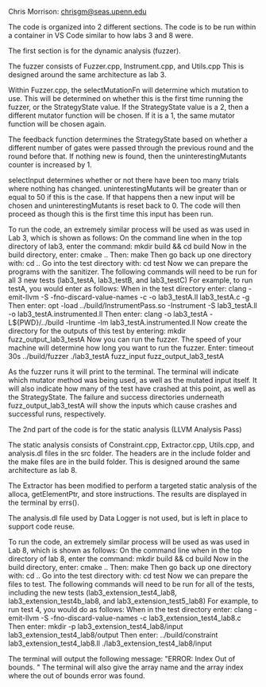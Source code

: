 Chris Morrison: chrisgm@seas.upenn.edu

The code is organized into 2 different sections. The code is to be run within a container in VS Code similar to how labs 3 and 8 were. 

The first section is for the dynamic analysis (fuzzer).

The fuzzer consists of Fuzzer.cpp, Instrument.cpp, and Utils.cpp
This is designed around the same architecture as lab 3.

Within Fuzzer.cpp, the selectMutationFn will determine which mutation to use. 
This will be determined on whether this is the first time running the fuzzer, or the StrategyState value.
If the StrategyState value is a 2, then a different mutator function will be chosen.
If it is a 1, the same mutator function will be chosen again.

The feedback function determines the StrategyState based on whether a different number of gates were passed through the previous 
round and the round before that. If nothing new is found, then the uninterestingMutants counter is increased by 1.

selectInput determines whether or not there have been too many trials where nothing has changed. uninterestingMutants will be 
greater than or equal to 50 if this is the case. If that happens then a new input will be chosen and uninterestingMutants is 
reset back to 0. The code will then proceed as though this is the first time this input has been run.

To run the code, an extremely similar process will be used as was used in Lab 3, which is shown as follows:
On the command line when in the top directory of lab3, enter the command: mkdir build && cd build
Now in the build directory, enter: cmake ..
Then: make
Then go back up one directory with: cd ..
Go into the test directory with: cd test
Now we can prepare the programs with the sanitizer. The following commands will need to be run for all 3 new tests (lab3_testA, lab3_testB, and lab3_testC)
For example, to run testA, you would enter as follows:
When in the test directory enter: clang -emit-llvm -S -fno-discard-value-names -c -o lab3_testA.ll lab3_testA.c -g
Then enter: opt -load ../build/InstrumentPass.so -Instrument -S lab3_testA.ll -o lab3_testA.instrumented.ll
Then enter: clang -o lab3_testA -L${PWD}/../build -lruntime -lm lab3_testA.instrumented.ll
Now create the directory for the outputs of this test by entering: mkdir fuzz_output_lab3_testA
Now you can run the fuzzer. The speed of your machine will determine how long you want to run the fuzzer.
Enter: timeout 30s ../build/fuzzer ./lab3_testA fuzz_input fuzz_output_lab3_testA

As the fuzzer runs it will print to the terminal. The terminal will indicate which mutator method was being used, 
as well as the mutated input itself. It will also indicate how many of the test have crashed at this point, as well as the StrategyState.
The failure and success directories underneath fuzz_output_lab3_testA will show the inputs which cause crashes and successful runs, respectively.

The 2nd part of the code is for the static analysis (LLVM Analysis Pass)

The static analysis consists of Constraint.cpp, Extractor.cpp, Utils.cpp, and analysis.dl files in the src folder.
The headers are in the include folder and the make files are in the build folder.
This is designed around the same architecture as lab 8.

The Extractor has been modified to perform a targeted static analysis of the alloca, getElementPtr, and store instructions.
The results are displayed in the terminal by errs().

The analysis.dl file used by Data Logger is not used, but is left in place to support code reuse.

To run the code, an extremely similar process will be used as was used in Lab 8, which is shown as follows:
On the command line when in the top directory of lab 8, enter the command: mkdir build && cd build
Now in the build directory, enter: cmake ..
Then: make
Then go back up one directory with: cd ..
Go into the test directory with: cd test
Now we can prepare the files to test. The following commands will need to be run for all of the tests, 
including the new tests (lab3_extension_test4_lab8, lab3_extension_test4b_lab8, and lab3_extension_test5_lab8)
For example, to run test 4, you would do as follows:
When in the test directory enter: clang -emit-llvm -S -fno-discard-value-names -c lab3_extension_test4_lab8.c
Then enter: mkdir -p lab3_extension_test4_lab8/input lab3_extension_test4_lab8/output
Then enter: ../build/constraint lab3_extension_test4_lab8.ll ./lab3_extension_test4_lab8/input

The terminal will output the following message: "ERROR: Index Out of bounds. " 
The terminal will also give the array name and the array index where the out of bounds error was found.
